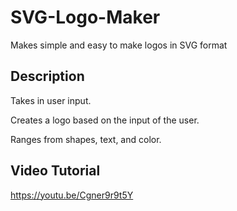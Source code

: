 # SVG-Logo-Maker

Makes simple and easy to make logos in SVG format

## Description

Takes in user input.

Creates a logo based on the input of the user.

Ranges from shapes, text, and color.


## Video Tutorial

https://youtu.be/Cgner9r9t5Y

